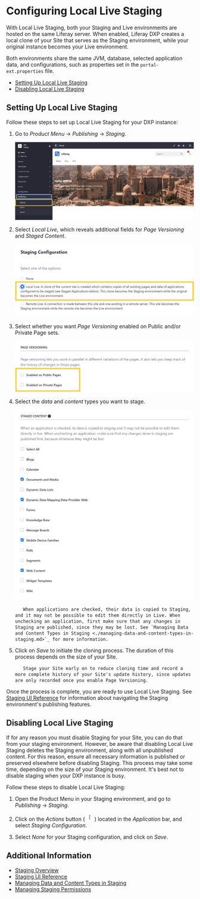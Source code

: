 # Configuring Local Live Staging

With Local Live Staging, both your Staging and Live environments are hosted on the same Liferay server. When enabled, Liferay DXP creates a local clone of your Site that serves as the Staging environment, while your original instance becomes your Live environment.

Both environments share the same JVM, database, selected application data, and configurations, such as properties set in the `portal-ext.properties` file.

-   [Setting Up Local Live Staging](#setting-up-local-live-staging)
-   [Disabling Local Live Staging](#disabling-local-live-staging)

## Setting Up Local Live Staging

Follow these steps to set up Local Live Staging for your DXP instance:

1. Go to _Product Menu_ &rarr; _Publishing_ &rarr; _Staging_.

    ![Go to Staging in the Product menu.](./configuring-local-live-staging/images/01.jpg)

1. Select _Local Live_, which reveals additional fields for _Page Versioning_ and _Staged Content_.

    ![Select Local Live.](./configuring-local-live-staging/images/02.png)

1. Select whether you want _Page Versioning_ enabled on Public and/or Private Page sets.

    ![Enable Page Versioning for your Private and Public Page sets.](./configuring-local-live-staging/images/03.png)

1. Select the _data_ and _content_ types you want to stage.

    ![Select the data and content types you want to stage.](./configuring-local-live-staging/images/04.png)

    ```warning::
       When applications are checked, their data is copied to Staging, and it may not be possible to edit them directly in Live. When unchecking an application, first make sure that any changes in Staging are published, since they may be lost. See `Managing Data and Content Types in Staging <./managing-data-and-content-types-in-staging.md>`_ for more information.
    ```

1. Click on _Save_ to initiate the cloning process. The duration of this process depends on the size of your Site.

    ```tip::
       Stage your Site early on to reduce cloning time and record a more complete history of your Site's update history, since updates are only recorded once you enable Page Versioning.
    ```

Once the process is complete, you are ready to use Local Live Staging. See [Staging UI Reference](./staging-ui-reference.md) for information about navigating the Staging environment's publishing features.

## Disabling Local Live Staging

If for any reason you must disable Staging for your Site, you can do that from your staging environment. However, be aware that disabling Local Live Staging deletes the Staging environment, along with all unpublished content. For this reason, ensure all necessary information is published or preserved elsewhere before disabling Staging. This process may take some time, depending on the size of your Staging environment. It's best not to disable staging when your DXP instance is busy.

Follow these steps to disable Local Live Staging:

1. Open the Product Menu in your Staging environment, and go to _Publishing_ &rarr; _Staging_.

1. Click on the _Actions_ button ( ![Actions button](../../../images/icon-actions.png) ) located in the _Application_ bar, and select _Staging Configuration_.

1. Select _None_ for your Staging configuration, and click on _Save_.

## Additional Information

-   [Staging Overview](./staging-overview.md)
-   [Staging UI Reference](./staging-ui-reference.md)
-   [Managing Data and Content Types in Staging](./managing-data-and-content-types-in-staging.md)
-   [Managing Staging Permissions](./managing-staging-permissions.md)
